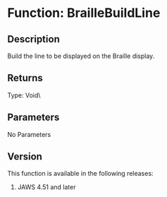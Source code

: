# Function: BrailleBuildLine

## Description

Build the line to be displayed on the Braille display.

## Returns

Type: Void\

## Parameters

No Parameters

## Version

This function is available in the following releases:

1.  JAWS 4.51 and later
